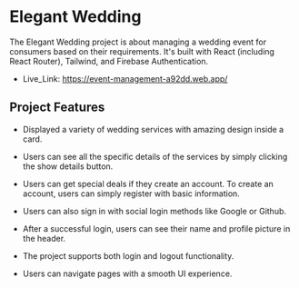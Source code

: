 
# Elegant Wedding

The Elegant Wedding project is about managing a wedding event for consumers based on their requirements. It's built with React (including React Router), Tailwind, and Firebase Authentication.

- Live_Link: https://event-management-a92dd.web.app/


## Project Features

- Displayed a variety of wedding services with amazing design inside a card.
- Users can see all the specific details of the services by simply clicking the show details button.

- Users can get special deals if they create an account. To create an account, users can simply register with basic information.

- Users can also sign in with social login methods like Google or Github.

- After a successful login, users can see their name and profile picture in the header.

- The project supports both login and logout functionality.

- Users can navigate pages with a smooth UI experience.
